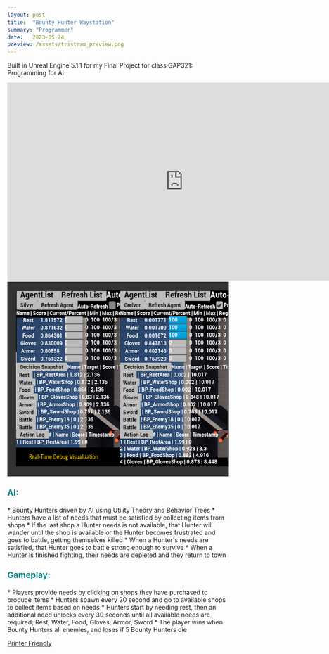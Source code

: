 ```yaml
---
layout: post
title:  "Bounty Hunter Waystation"
summary: "Programmer"
date:   2023-05-24
preview: /assets/tristram_preview.png
---
```

Built in Unreal Engine 5.1.1 for my Final Project for class GAP321: Programming for AI

<!--![Picture 1](/assets/tristram.png)-->

<style>
h3 
{
    font-size: 14pt;
    color: teal;
}
div.scroll-container 
{
  background-color: #333;
  overflow: auto;
  white-space: nowrap;
  padding: 10px;
}

div.scroll-container img 
{
  padding: 10px;
}
</style>

<!--
<video width="800" height="450" controls>
    <source src="/assets/tristram.mp4" type="video/mp4">
    Your browser does not support this.
</video>
-->

<div class="dont-print">
<iframe width="800" height="450" src="https://www.youtube.com/embed/Kf6VNO1f0FQ" title="YouTube video player" frameborder="0" allow="accelerometer; autoplay; clipboard-write; encrypted-media; gyroscope; picture-in-picture; web-share" allowfullscreen></iframe>
<center>
    <!--<img src="/assets/debug_vis.png" alt="debug_vis" width="600" height="400">-->
  <body>
    <div class="scroll-container">
      <img src="/assets/debug_vis.png" alt="debug_vis" width="600" height="400">
      <img src="/assets/AI_data_table.png" alt="data_table" width="600" height="400">
    </div>
  </body>
</center>


</div>

<h3>AI:</h3>
* Bounty Hunters driven by AI using Utility Theory and Behavior Trees
* Hunters have a list of needs that must be satisfied by collecting items from shops
* If the last shop a Hunter needs is not available, that Hunter will wander until the shop is available or the Hunter becomes frustrated and goes to battle, getting themselves killed
* When a Hunter's needs are satisfied, that Hunter goes to battle strong enough to survive
* When a Hunter is finished fighting, their needs are depleted and they return to town

<h3>Gameplay:</h3>
* Players provide needs by clicking on shops they have purchased to produce items
* Hunters spawn every 20 second and go to available shops to collect items based on needs
* Hunters start by needing rest, then an additional need unlocks every 30 seconds until all available needs are required; Rest, Water, Food, Gloves, Armor, Sword
* The player wins when Bounty Hunters all enemies, and loses if 5 Bounty Hunters die

<div class="dont-print">
    <p>
        <a href="javascript:window.print();">Printer Friendly</a>
    </p>
</div>